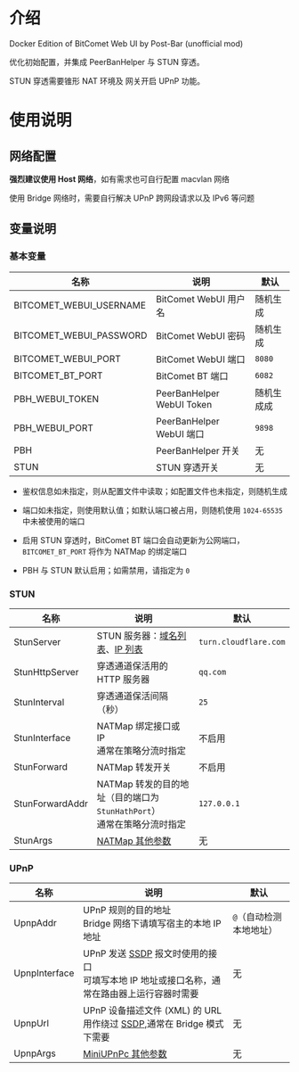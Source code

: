 # 介绍

Docker Edition of BitComet Web UI by Post-Bar (unofficial mod)

优化初始配置，并集成 PeerBanHelper 与 STUN 穿透。

STUN 穿透需要锥形 NAT 环境及 网关开启 UPnP 功能。

# 使用说明

## 网络配置

**强烈建议使用 Host 网络**，如有需求也可自行配置 macvlan 网络

使用 Bridge 网络时，需要自行解决 UPnP 跨网段请求以及 IPv6 等问题

## 变量说明

### 基本变量

| 名称 | 说明 | 默认 |
| --- | --- | --- |
| BITCOMET_WEBUI_USERNAME | BitComet WebUI 用户名 | 随机生成 |
| BITCOMET_WEBUI_PASSWORD | BitComet WebUI 密码 | 随机生成 |
| BITCOMET_WEBUI_PORT | BitComet WebUI 端口 | `8080` |
| BITCOMET_BT_PORT | BitComet BT 端口 | `6082` |
| PBH_WEBUI_TOKEN | PeerBanHelper WebUI Token | 随机生成成 |
| PBH_WEBUI_PORT | PeerBanHelper WebUI 端口 | `9898` |
| PBH | PeerBanHelper 开关 | 无 |
| STUN | STUN 穿透开关 | 无 |

* 鉴权信息如未指定，则从配置文件中读取；如配置文件也未指定，则随机生成

* 端口如未指定，则使用默认值；如默认端口被占用，则随机使用 `1024-65535` 中未被使用的端口

* 启用 STUN 穿透时，BitComet BT 端口会自动更新为公网端口，`BITCOMET_BT_PORT` 将作为 NATMap 的绑定端口

* PBH 与 STUN 默认启用；如需禁用，请指定为 `0`


### STUN

| 名称 | 说明 | 默认 |
| --- | --- | --- |
| StunServer | STUN 服务器：[域名列表](https://oniicyan.pages.dev/stun_servers_domain.txt)、[IP 列表](https://oniicyan.pages.dev/stun_servers_ipv4.txt) | `turn.cloudflare.com` |
| StunHttpServer | 穿透通道保活用的 HTTP 服务器 | `qq.com` |
| StunInterval | 穿透通道保活间隔（秒） | `25` |
| StunInterface | NATMap 绑定接口或 IP<br>通常在策略分流时指定 | 不启用 |
| StunForward | NATMap 转发开关 | 不启用 |
| StunForwardAddr | NATMap 转发的目的地址（目的端口为 `StunHathPort`）<br>通常在策略分流时指定| `127.0.0.1` |
| StunArgs | [NATMap 其他参数](https://github.com/heiher/natmap#how-to-use) | 无 |

### UPnP

| 名称 | 说明 | 默认 |
| --- | --- | --- |
| UpnpAddr | UPnP 规则的目的地址<br>Bridge 网络下请填写宿主的本地 IP 地址 | `@`（自动检测本地地址） |
| UpnpInterface | UPnP 发送 [SSDP](https://zh.wikipedia.org/wiki/SSDP) 报文时使用的接口<br>可填写本地 IP 地址或接口名称，通常在路由器上运行容器时需要 | 无 |
| UpnpUrl | UPnP 设备描述文件 (XML) 的 URL<br>用作绕过 [SSDP](https://zh.wikipedia.org/wiki/SSDP),通常在 Bridge 模式下需要 | 无 |
| UpnpArgs | [MiniUPnPc 其他参数](https://manpages.debian.org/unstable/miniupnpc/upnpc.1.en.html) | 无 |
